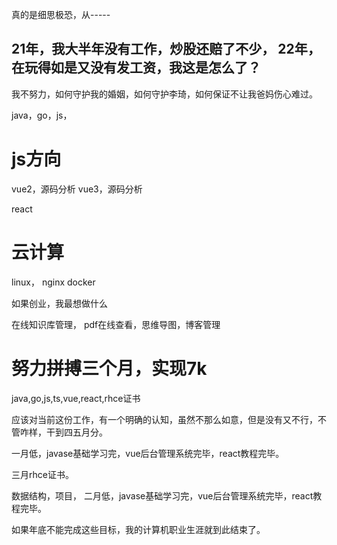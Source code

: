 

真的是细思极恐，从-----

21年，我大半年没有工作，炒股还赔了不少，
22年，在玩得如是又没有发工资，我这是怎么了？
-----
我不努力，如何守护我的婚姻，如何守护李琦，如何保证不让我爸妈伤心难过。



java，go，js，


# js方向
vue2，源码分析
vue3，源码分析

react




# 云计算
linux，
nginx
docker



如果创业，我最想做什么

在线知识库管理，
pdf在线查看，思维导图，博客管理



# 努力拼搏三个月，实现7k
java,go,js,ts,vue,react,rhce证书

应该对当前这份工作，有一个明确的认知，虽然不那么如意，但是没有又不行，不管咋样，干到四五月分。

一月低，javase基础学习完，vue后台管理系统完毕，react教程完毕。

三月rhce证书。

数据结构，项目，
二月低，javase基础学习完，vue后台管理系统完毕，react教程完毕。


如果年底不能完成这些目标，我的计算机职业生涯就到此结束了。

